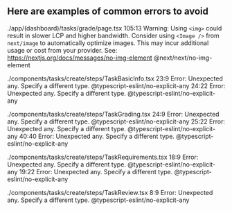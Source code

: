 ## **Here are examples of common errors to avoid**

./app/(dashboard)/tasks/grade/page.tsx
105:13  Warning: Using `<img>` could result in slower LCP and higher bandwidth. Consider using `<Image />` from `next/image` to automatically optimize images. This may incur additional usage or cost from your provider. See: https://nextjs.org/docs/messages/no-img-element  @next/next/no-img-element

./components/tasks/create/steps/TaskBasicInfo.tsx
23:9  Error: Unexpected any. Specify a different type.  @typescript-eslint/no-explicit-any
24:22  Error: Unexpected any. Specify a different type.  @typescript-eslint/no-explicit-any

./components/tasks/create/steps/TaskGrading.tsx
24:9  Error: Unexpected any. Specify a different type.  @typescript-eslint/no-explicit-any
25:22  Error: Unexpected any. Specify a different type.  @typescript-eslint/no-explicit-any
40:40  Error: Unexpected any. Specify a different type.  @typescript-eslint/no-explicit-any

./components/tasks/create/steps/TaskRequirements.tsx
18:9  Error: Unexpected any. Specify a different type.  @typescript-eslint/no-explicit-any
19:22  Error: Unexpected any. Specify a different type.  @typescript-eslint/no-explicit-any

./components/tasks/create/steps/TaskReview.tsx
8:9  Error: Unexpected any. Specify a different type.  @typescript-eslint/no-explicit-any

